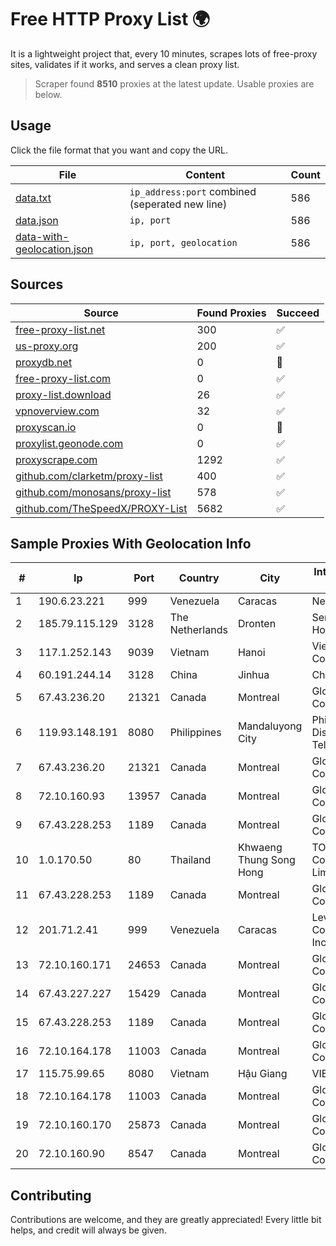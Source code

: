 
# Free HTTP Proxy List 🌍

It is a lightweight project that, every 10 minutes, scrapes lots of free-proxy sites, validates if it works, and serves a clean proxy list.


> Scraper found **8510** proxies at the latest update. Usable proxies are below.

## Usage

Click the file format that you want and copy the URL.


|File|Content|Count|
|----|-------|-----|
|[data.txt](https://raw.githubusercontent.com/themiralay/Proxy-List-World/master/data.txt)|`ip_address:port` combined (seperated new line)|586|
|[data.json](https://raw.githubusercontent.com/themiralay/Proxy-List-World/master/data.json)|`ip, port`|586|
|[data-with-geolocation.json](https://raw.githubusercontent.com/themiralay/Proxy-List-World/master/data-with-geolocation.json)|`ip, port, geolocation`|586|

## Sources

|Source|Found Proxies|Succeed|
|------|-------------|-------|
|[free-proxy-list.net](https://free-proxy-list.net)|300|✅|
|[us-proxy.org](https://www.us-proxy.org)|200|✅|
|[proxydb.net](http://proxydb.net)|0|🚫|
|[free-proxy-list.com](https://free-proxy-list.com/?page=&port=&type%5B%5D=http&type%5B%5D=https&up_time=0&search=Search)|0|✅|
|[proxy-list.download](https://www.proxy-list.download/HTTP)|26|✅|
|[vpnoverview.com](https://vpnoverview.com/privacy/anonymous-browsing/free-proxy-servers)|32|✅|
|[proxyscan.io](https://www.proxyscan.io)|0|🚫|
|[proxylist.geonode.com](https://proxylist.geonode.com/api/proxy-list?limit=300&page=1&sort_by=lastChecked&sort_type=desc&protocols=http,https)|0|✅|
|[proxyscrape.com](https://api.proxyscrape.com/v2/?request=displayproxies&protocol=http&timeout=10000&country=all&ssl=all&anonymity=all)|1292|✅|
|[github.com/clarketm/proxy-list](https://raw.githubusercontent.com/clarketm/proxy-list/master/proxy-list-raw.txt)|400|✅|
|[github.com/monosans/proxy-list](https://raw.githubusercontent.com/monosans/proxy-list/main/proxies/http.txt)|578|✅|
|[github.com/TheSpeedX/PROXY-List](https://raw.githubusercontent.com/TheSpeedX/PROXY-List/master/http.txt)|5682|✅|


## Sample Proxies With Geolocation Info

|#|Ip|Port|Country|City|Internet Service Provider|
|-|--|----|-------|----|-------------------------|
|1|190.6.23.221|999|Venezuela|Caracas|Net Uno|
|2|185.79.115.129|3128|The Netherlands|Dronten|Serverius Holding B.V.|
|3|117.1.252.143|9039|Vietnam|Hanoi|Viettel Corporation|
|4|60.191.244.14|3128|China|Jinhua|Chinanet|
|5|67.43.236.20|21321|Canada|Montreal|GloboTech Communications|
|6|119.93.148.191|8080|Philippines|Mandaluyong City|Philippine Long Distance Telephone Co.|
|7|67.43.236.20|21321|Canada|Montreal|GloboTech Communications|
|8|72.10.160.93|13957|Canada|Montreal|GloboTech Communications|
|9|67.43.228.253|1189|Canada|Montreal|GloboTech Communications|
|10|1.0.170.50|80|Thailand|Khwaeng Thung Song Hong|TOT Public Company Limited|
|11|67.43.228.253|1189|Canada|Montreal|GloboTech Communications|
|12|201.71.2.41|999|Venezuela|Caracas|Level 3 Communications, Inc.|
|13|72.10.160.171|24653|Canada|Montreal|GloboTech Communications|
|14|67.43.227.227|15429|Canada|Montreal|GloboTech Communications|
|15|67.43.228.253|1189|Canada|Montreal|GloboTech Communications|
|16|72.10.164.178|11003|Canada|Montreal|GloboTech Communications|
|17|115.75.99.65|8080|Vietnam|Hậu Giang|VIETELxdsl|
|18|72.10.164.178|11003|Canada|Montreal|GloboTech Communications|
|19|72.10.160.170|25873|Canada|Montreal|GloboTech Communications|
|20|72.10.160.90|8547|Canada|Montreal|GloboTech Communications|



## Contributing

Contributions are welcome, and they are greatly appreciated! Every
little bit helps, and credit will always be given.

